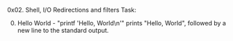 0x02. Shell, I/O Redirections and filters
Task:

0. Hello World - "printf 'Hello, World\n'" prints "Hello, World", followed by a new line to the standard output. 
